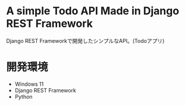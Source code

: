 # A simple Todo API Made in Django REST Framework

Django REST Frameworkで開発したシンプルなAPI。(Todoアプリ)

# 開発環境

* Windows 11
* Django REST Framework
* Python
